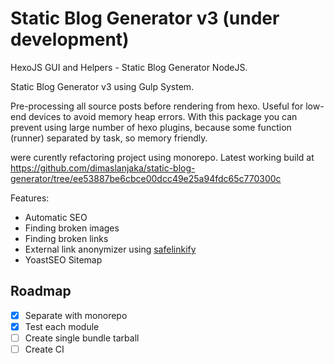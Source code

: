 # Static Blog Generator v3 (under development)
HexoJS GUI and Helpers - Static Blog Generator NodeJS.

Static Blog Generator v3 using Gulp System.

Pre-processing all source posts before rendering from hexo. 
Useful for low-end devices to avoid memory heap errors. 
With this package you can prevent using large number of hexo plugins, because some function (runner) separated by task, so memory friendly.

were curently refactoring project using monorepo. Latest working build at https://github.com/dimaslanjaka/static-blog-generator/tree/ee53887be6cbce00dcc49e25a94fdc65c770300c

Features:
- Automatic SEO
- Finding broken images
- Finding broken links
- External link anonymizer using [safelinkify](https://www.npmjs.com/package/safelinkify)
- YoastSEO Sitemap

## Roadmap
- [x] Separate with monorepo
- [x] Test each module
- [ ] Create single bundle tarball
- [ ] Create CI
